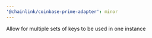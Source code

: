 ```yaml
---
'@chainlink/coinbase-prime-adapter': minor
---
```


Allow for multiple sets of keys to be used in one instance
